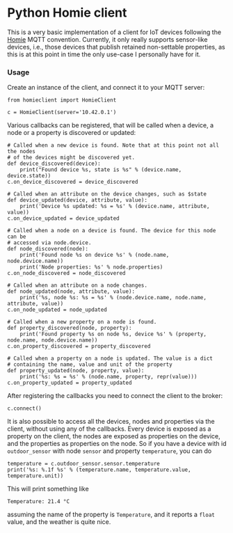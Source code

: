 # Python Homie client

This is a very basic implementation of a client for IoT devices following the
[Homie](https://homieiot.github.io/) MQTT convention. Currently, it only
really supports sensor-like devices, i.e., those devices that publish retained
non-settable properties, as this is at this point in time the only use-case
I personally have for it.

### Usage

Create an instance of the client, and connect it to your MQTT server:

```
from homieclient import HomieClient

c = HomieClient(server='10.42.0.1')
```

Various callbacks can be registered, that will be called when a device, a node
or a property is discovered or updated:

```
# Called when a new device is found. Note that at this point not all the nodes
# of the devices might be discovered yet.
def device_discovered(device):
    print("Found device %s, state is %s" % (device.name, device.state))
c.on_device_discovered = device_discovered

# Called when an attribute on the device changes, such as $state
def device_updated(device, attribute, value):
    print('Device %s updated: %s = %s' % (device.name, attribute, value))
c.on_device_updated = device_updated

# Called when a node on a device is found. The device for this node can be
# accessed via node.device.
def node_discovered(node):
    print('Found node %s on device %s' % (node.name, node.device.name))
    print('Node properties: %s' % node.properties)
c.on_node_discovered = node_discovered

# Called when an attribute on a node changes.
def node_updated(node, attribute, value):
    print('%s, node %s: %s = %s' % (node.device.name, node.name, attribute, value))
c.on_node_updated = node_updated

# Called when a new property on a node is found.
def property_discovered(node, property):
    print('Found property %s on node %s, device %s' % (property, node.name, node.device.name))
c.on_property_discovered = property_discovered

# Called when a property on a node is updated. The value is a dict
# containing the name, value and unit of the property
def property_updated(node, property, value):
    print('%s: %s = %s' % (node.name, property, repr(value)))
c.on_property_updated = property_updated
```

After registering the callbacks you need to connect the client to the broker:
```
c.connect()
```

It is also possible to access all the devices, nodes and properties via the
client, without using any of the callbacks. Every device is exposed as a property
on the client, the nodes are exposed as properties on the device, and the properties
as properties on the node. So if you have a device with id `outdoor_sensor` with
node `sensor` and property `temperature`, you can do
```
temperature = c.outdoor_sensor.sensor.temperature
print('%s: %.1f %s' % (temperature.name, temperature.value, temperature.unit))
```
This will print something like
```
Temperature: 21.4 °C
```
assuming the name of the property is `Temperature`, and it reports a `float` value,
and the weather is quite nice.
